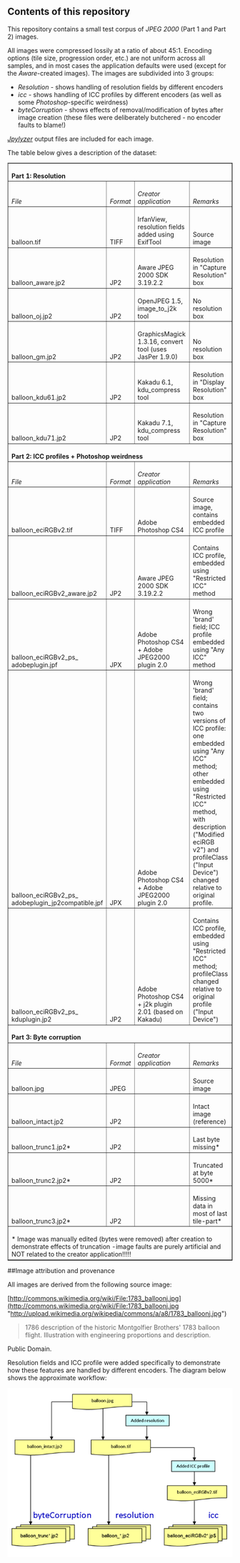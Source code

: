 ## Contents of this repository
This repository contains a small test corpus of *JPEG 2000* (Part 1 and Part 2) images. 

All images were compressed lossily at a ratio of about 45:1. Encoding options (tile size, progression order, etc.) are not uniform across all samples, and in most cases the application defaults were used (except for the *Aware*-created images). The images are subdivided into 3 groups:

+ *Resolution* - shows handling of resolution fields by different encoders
+ *icc* -  shows handling of ICC profiles by different encoders (as well as some *Photoshop*-specific weirdness)
+ *byteCorruption* - shows effects of removal/modification of bytes after image creation (these files were deliberately butchered - no encoder faults to blame!)  

[*Jpylyzer*][jpylyzer] output files are included for each image. 
 
The table below gives a description of the dataset:


<table border=1 cellspacing=0 cellpadding=10 width=841
>

<td width=841  colspan=4 valign=bottom >
<br/><b>Part 1: Resolution</b>
</td>
</tr>
<tr >
<td width=243  valign=bottom >
<br/><i>File</i>
</td>
<td width=73  valign=bottom >
<br/><i>Format</i>
</td>
<td width=270  valign=bottom >
<br/><i>Creator
application</i>
</td>
<td width=255  valign=bottom >
<br/><i>Remarks</i>
</td>
</tr>
<tr >
<td width=243  valign=bottom >
<br/>balloon.tif
</td>
<td width=73  valign=bottom >
<br/>TIFF
</td>
<td width=270  valign=bottom >
<br/>IrfanView, resolution fields added using ExifTool 
</td>
<td width=255  valign=bottom >
<br/>Source
image
</td>
</tr>
<tr >
<td width=243  valign=bottom >
<br/>balloon_aware.jp2
</td>
<td width=73  valign=bottom >
<br/>JP2
</td>
<td width=270  valign=bottom >
<br/>Aware
JPEG 2000 SDK 3.19.2.2
</td>
<td width=255  valign=bottom >
<br/>Resolution
in "Capture Resolution" box
</td>
</tr>
<tr >
<td width=243  valign=bottom >
<br/>balloon_oj.jp2
</td>
<td width=73  valign=bottom >
<br/>JP2
</td>
<td width=270  valign=bottom >
<br/>OpenJPEG 1.5, image_to_j2k tool
</td>
<td width=255  valign=bottom >
<br/>No
resolution box
</td>
</tr>
<tr >
<td width=243  valign=bottom >
<br/>balloon_gm.jp2
</td>
<td width=73  valign=bottom >
<br/>JP2
</td>
<td width=270  valign=bottom >
<br/>GraphicsMagick 1.3.16, convert tool (uses JasPer 1.9.0)
</td>
<td width=255  valign=bottom >
<br/>No
resolution box
</td>
</tr>
<tr >
<td width=243  valign=bottom >
<br/>balloon_kdu61.jp2
</td>
<td width=73  valign=bottom >
<br/>JP2
</td>
<td width=270  valign=bottom >
<br/>Kakadu 6.1, kdu_compress tool
</td>
<td width=255  valign=bottom >
<br/>Resolution
in "Display Resolution" box
</td>
</tr>
<tr >
<td width=243  valign=bottom >
<br/>balloon_kdu71.jp2
</td>
<td width=73  valign=bottom >
<br/>JP2
</td>
<td width=270  valign=bottom >
<br/>Kakadu 7.1, kdu_compress tool
</td>
<td width=255  valign=bottom >
<br/>Resolution
in "Capture Resolution" box
</td>
</tr>
<tr >
<td width=841  colspan=4 valign=bottom >
<br/><b>Part 2: ICC profiles + Photoshop weirdness</b>
</td>
</tr>
<tr >
<td width=243  valign=bottom >
<br/><i>File</i>
</td>
<td width=73  valign=bottom >
<br/><i>Format</i>
</td>
<td width=270  valign=bottom >
<br/><i>Creator
application</i>
</td>
<td width=255  valign=bottom >
<br/><i>Remarks</i>
</td>
</tr>
<tr >
<td width=243  valign=bottom >
<br/>balloon_eciRGBv2.tif
</td>
<td width=73  valign=bottom >
<br/>TIFF
</td>
<td width=270  valign=bottom >
<br/>Adobe
Photoshop CS4
</td>
<td width=255  valign=bottom >
<br/>Source
image, contains embedded ICC profile
</td>
</tr>
<tr >
<td width=243  valign=bottom >
<br/>balloon_eciRGBv2_aware.jp2
</td>
<td width=73  valign=bottom >
<br/>JP2
</td>
<td width=270  valign=bottom >
<br/>Aware
JPEG 2000 SDK 3.19.2.2
</td>
<td width=255  valign=bottom >
<br/>Contains
ICC profile, embedded using "Restricted ICC" method
</td>
</tr>
<tr >
<td width=243  valign=bottom >
<br/>balloon_eciRGBv2_ps_
<br/>adobeplugin.jpf
</td>
<td width=73  valign=bottom >
<br/>JPX
</td>
<td width=270  valign=bottom >
<br/>Adobe
Photoshop CS4 + Adobe JPEG2000 plugin 2.0
</td>
<td width=255  valign=bottom >
<br/>Wrong
'brand' field; ICC profile embedded using "Any ICC" method
</td>
</tr>
<tr >
<td width=243  valign=bottom >
<br/>balloon_eciRGBv2_ps_
<br/>adobeplugin_jp2compatible.jpf
</td>
<td width=73  valign=bottom >
<br/>JPX
</td>
<td width=270  valign=bottom >
<br/>Adobe
Photoshop CS4 + Adobe JPEG2000 plugin 2.0
</td>
<td width=255  valign=bottom >
<br/>Wrong 'brand'
field; contains two versions of ICC profile: one embedded using "Any
ICC" method; other embedded using "Restricted ICC" method,
with description ("Modified eciRGB v2")
and profileClass ("Input Device") changed
relative to original profile.
</td>
</tr>
<tr >
<td width=243  valign=bottom >
<br/>balloon_eciRGBv2_ps_
<br/>kduplugin.jp2
</td>
<td width=73  valign=bottom >
<br/>JP2
</td>
<td width=270  valign=bottom >
<br/>Adobe
Photoshop CS4 + j2k plugin 2.01 (based on Kakadu)
</td>
<td width=255  valign=bottom >
<br/>Contains
ICC profile, embedded using "Restricted ICC" method; profileClass changed relative to original profile
("Input Device")
</td>
</tr>
<tr >
<td width=841  colspan=4 valign=bottom >
<br/><b>Part 3: Byte corruption</b>
</td>
</tr>
<tr >
<td width=243  valign=bottom >
<br/><i>File</i>
</td>
<td width=73  valign=bottom >
<br/><i>Format</i>
</td>
<td width=270  valign=bottom >
<br/><i>Creator
application</i>
</td>
<td width=255  valign=bottom >
<br/><i>Remarks</i>
</td>
</tr>
<tr >
<td width=243  valign=bottom >
<br/>balloon.jpg
</td>
<td width=73  valign=bottom >
<br/>JPEG
</td>
<td width=270  valign=bottom >
<br/>
</td>
<td width=255  valign=bottom >
<br/>Source image
</td>
</tr>
<tr >
<td width=243  valign=bottom >
<br/>balloon_intact.jp2
</td>
<td width=73  valign=bottom >
<br/>JP2
</td>
<td width=270  valign=bottom >
<br/>
</td>
<td width=255  valign=bottom >
<br/>Intact image (reference)
</td>
</tr>
<tr >
<td width=243  valign=bottom >
<br/>balloon_trunc1.jp2*
</td>
<td width=73  valign=bottom >
<br/>JP2
</td>
<td width=270  valign=bottom >
<br/>
</td>
<td width=255  valign=bottom >
<br/>Last byte
missing*
</td>
</tr>
<tr >
<td width=243  valign=bottom >
<br/>balloon_trunc2.jp2*
</td>
<td width=73  valign=bottom >
<br/>JP2
</td>
<td width=270  valign=bottom >
<br/>
</td>
<td width=255  valign=bottom >
<br/>Truncated
at byte 5000*
</td>
</tr>
<tr >
<td width=243  valign=bottom >
<br/>balloon_trunc3.jp2*
</td>
<td width=73  valign=bottom >
<br/>JP2
</td>
<td width=270  valign=bottom >
<br/>
</td>
<td width=255  valign=bottom >
<br/>Missing
data in most of last tile-part*
</td>
</tr>

<tr >
<td width=841  colspan=4 valign=bottom >
<br/>* Image
was manually edited (bytes were removed) after creation to demonstrate
effects of truncation -image faults are purely artificial and NOT related to
the creator application!!!!!
</td>
</tr>
</table>


##Image attribution and provenance

All images are derived from the following source image: 

[http://commons.wikimedia.org/wiki/File:1783_balloonj.jpg](http://commons.wikimedia.org/wiki/File:1783_balloonj.jpg "http://upload.wikimedia.org/wikipedia/commons/a/a8/1783_balloonj.jpg")

> 1786 description of the historic Montgolfier Brothers' 1783 balloon flight. Illustration with engineering proportions and description.

Public Domain.

Resolution fields and ICC profile were added specifically to demonstrate how these features are handled by different encoders. The diagram below shows the approximate workflow:

![](diagram.png)


[jpylyzer]: http://www.openplanetsfoundation.org/software/jpylyzer
[Aware]:http://www.aware.com/imaging/jpeg2000sdk.html
[Kakadu]:http://www.kakadusoftware.com/
[Luratech]:https://www.luratech.com/en/products/imaging-solutions/additional-imaging-solutions.html
[IrfanView]:http://www.irfanview.com/
[OpenJPEG]:http://www.openjpeg.org/
[GraphicMagick]:http://www.graphicsmagick.org/


[sampleJP2]:https://github.com/bitsgalore/jp2kMagic/tree/master/sampleImages/balloon.jp2
[sampleJPX]:https://github.com/bitsgalore/jp2kMagic/tree/master/sampleImages/balloon.jpf
[sampleJPM]:https://github.com/bitsgalore/jp2kMagic/tree/master/sampleImages/balloon.jpm
[sampleJ2C]:https://github.com/bitsgalore/jp2kMagic/tree/master/sampleImages/balloon.j2c
[sampleMJ2]:https://github.com/bitsgalore/jp2kMagic/tree/master/sampleImages/Speedway.mj2
[sampleImages]:https://github.com/bitsgalore/jp2kMagic/tree/master/sampleImages/
[magic]:https://github.com/bitsgalore/jp2kMagic/tree/master/magic/

